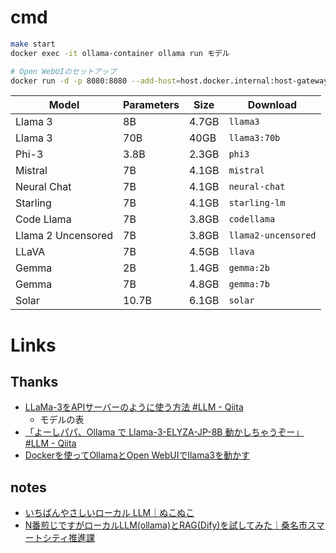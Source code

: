 # cmd

```bash
make start
docker exec -it ollama-container ollama run モデル

# Open WebUIのセットアップ
docker run -d -p 8080:8080 --add-host=host.docker.internal:host-gateway -v open-webui:/app/backend/data --name open-webui --restart always ghcr.io/open-webui/open-webui:main
```

| Model              | Parameters | Size  | Download            |
| ------------------ | ---------- | ----- | ------------------- |
| Llama 3            | 8B         | 4.7GB | `llama3`            |
| Llama 3            | 70B        | 40GB  | `llama3:70b`        |
| Phi-3              | 3.8B       | 2.3GB | `phi3`              |
| Mistral            | 7B         | 4.1GB | `mistral`           |
| Neural Chat        | 7B         | 4.1GB | `neural-chat`       |
| Starling           | 7B         | 4.1GB | `starling-lm`       |
| Code Llama         | 7B         | 3.8GB | `codellama`         |
| Llama 2 Uncensored | 7B         | 3.8GB | `llama2-uncensored` |
| LLaVA              | 7B         | 4.5GB | `llava`             |
| Gemma              | 2B         | 1.4GB | `gemma:2b`          |
| Gemma              | 7B         | 4.8GB | `gemma:7b`          |
| Solar              | 10.7B      | 6.1GB | `solar`             |

# Links

## Thanks

- [LLaMa-3をAPIサーバーのように使う方法 #LLM - Qiita](https://qiita.com/tasuku-revol/items/6a287fb69ce4a423dbe0)
  - モデルの表
- [「よーしパパ、Ollama で Llama-3-ELYZA-JP-8B 動かしちゃうぞー」 #LLM - Qiita](https://qiita.com/s3kzk/items/3cebb8d306fb46cabe9f)
- [Dockerを使ってOllamaとOpen WebUIでllama3を動かす](https://zenn.dev/misora/articles/1037a94c53a5f0)

## notes

- [いちばんやさしいローカル LLM｜ぬこぬこ](https://note.com/schroneko/n/n8b1a5bbc740b)
- [N番煎じですがローカルLLM(ollama)とRAG(Dify)を試してみた｜桑名市スマートシティ推進課](http://kuwana-city.note.jp/n/nd64b8dcfb830)
